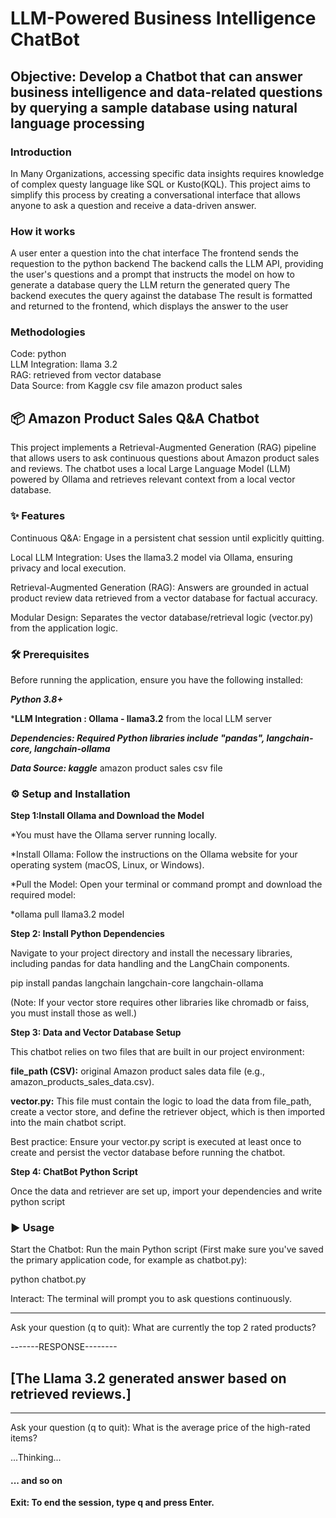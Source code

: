 # LLM-Powered Business Intelligence ChatBot

## Objective: Develop a Chatbot that can answer business intelligence and data-related questions by querying a sample database using natural language processing

### Introduction
In Many Organizations, accessing specific data insights requires knowledge of complex questy language like SQL or Kusto(KQL). This project aims to simplify this process by creating a conversational interface that allows anyone to ask a question and receive a data-driven answer.


### How it works
A user enter a question into the chat interface
The frontend sends the requestion to the python backend
The backend calls the LLM API, providing the user's questions and a prompt that instructs the model on how to generate a database query
the LLM return the generated query
The backend executes the query against the database
The result is formatted and returned to the frontend, which displays the answer to the user

### Methodologies
Code: python<br>
LLM Integration: llama 3.2<br>
RAG: retrieved from vector database <br>
Data Source: from Kaggle csv file amazon product sales  <br>
  
  

## 📦 Amazon Product Sales Q&A Chatbot
This project implements a Retrieval-Augmented Generation (RAG) pipeline that allows users to ask continuous questions about Amazon product sales and reviews. The chatbot uses a local Large Language Model (LLM) powered by Ollama and retrieves relevant context from a local vector database.

### ✨ Features
Continuous Q&A: Engage in a persistent chat session until explicitly quitting.

Local LLM Integration: Uses the llama3.2 model via Ollama, ensuring privacy and local execution.

Retrieval-Augmented Generation (RAG): Answers are grounded in actual product review data retrieved from a vector database for factual accuracy.

Modular Design: Separates the vector database/retrieval logic (vector.py) from the application logic.

### 🛠️ Prerequisites

Before running the application, ensure you have the following installed:

***Python 3.8+***

***LLM Integration : Ollama - llama3.2** from the local LLM server

***Dependencies: Required Python libraries include "pandas", langchain-core, langchain-ollama***

***Data Source: kaggle*** amazon product sales csv file


### ⚙️ Setup and Installation

**Step 1:Install Ollama and Download the Model**

*You must have the Ollama server running locally.

*Install Ollama: Follow the instructions on the Ollama website for your operating system (macOS, Linux, or Windows).

*Pull the Model: Open your terminal or command prompt and download the required model:

*ollama pull llama3.2 model

**Step 2: Install Python Dependencies**

Navigate to your project directory and install the necessary libraries, including pandas for data handling and the LangChain components.

pip install pandas langchain langchain-core langchain-ollama

(Note: If your vector store requires other libraries like chromadb or faiss, you must install those as well.)

**Step 3: Data and Vector Database Setup**

This chatbot relies on two files that are built in our project environment:

**file_path (CSV):** original Amazon product sales data file (e.g., amazon_products_sales_data.csv).

**vector.py:** This file must contain the logic to load the data from file_path, create a vector store, and define the retriever object, which is then imported into the main chatbot script.

Best practice: Ensure your vector.py script is executed at least once to create and persist the vector database before running the chatbot.

**Step 4: ChatBot Python Script**

Once the data and retriever are set up, import your dependencies and write python script 

### ▶️ Usage
Start the Chatbot: Run the main Python script (First make sure you've saved the primary application code, for example as chatbot.py):

python chatbot.py

Interact: The terminal will prompt you to ask questions continuously.

-----------------------------------------
Ask your question (q to quit): What are currently the top 2 rated products?


-------RESPONSE--------

[The Llama 3.2 generated answer based on retrieved reviews.]
--------------------

-----------------------------------------
Ask your question (q to quit): What is the average price of the high-rated items?

...Thinking...
#### ... and so on

**Exit: To end the session, type q and press Enter.**

